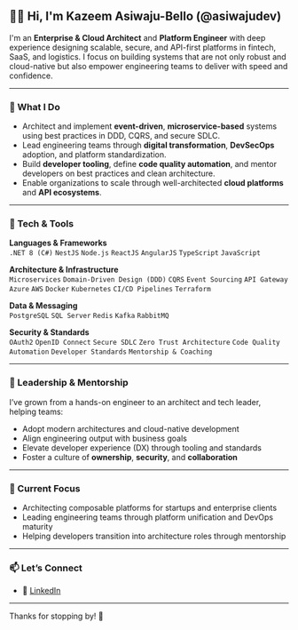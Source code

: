 ## 👋🏾 Hi, I'm Kazeem Asiwaju-Bello (@asiwajudev)

I'm an **Enterprise & Cloud Architect** and **Platform Engineer** with deep experience designing scalable, secure, and API-first platforms in fintech, SaaS, and logistics. I focus on building systems that are not only robust and cloud-native but also empower engineering teams to deliver with speed and confidence.

---

### 🚀 What I Do

- Architect and implement **event-driven**, **microservice-based** systems using best practices in DDD, CQRS, and secure SDLC.
- Lead engineering teams through **digital transformation**, **DevSecOps** adoption, and platform standardization.
- Build **developer tooling**, define **code quality automation**, and mentor developers on best practices and clean architecture.
- Enable organizations to scale through well-architected **cloud platforms** and **API ecosystems**.

---

### 🧰 Tech & Tools

**Languages & Frameworks**  
`.NET 8 (C#)` `NestJS` `Node.js` `ReactJS` `AngularJS` `TypeScript` `JavaScript`

**Architecture & Infrastructure**  
`Microservices` `Domain-Driven Design (DDD)` `CQRS` `Event Sourcing` `API Gateway` `Azure` `AWS` `Docker` `Kubernetes` `CI/CD Pipelines` `Terraform`

**Data & Messaging**  
`PostgreSQL` `SQL Server` `Redis` `Kafka` `RabbitMQ`

**Security & Standards**  
`OAuth2` `OpenID Connect` `Secure SDLC` `Zero Trust Architecture` `Code Quality Automation` `Developer Standards` `Mentorship & Coaching`

---

### 👥 Leadership & Mentorship

I’ve grown from a hands-on engineer to an architect and tech leader, helping teams:

- Adopt modern architectures and cloud-native development
- Align engineering output with business goals
- Elevate developer experience (DX) through tooling and standards
- Foster a culture of **ownership**, **security**, and **collaboration**

---

### 📌 Current Focus

- Architecting composable platforms for startups and enterprise clients
- Leading engineering teams through platform unification and DevOps maturity
- Helping developers transition into architecture roles through mentorship

---

### 📫 Let’s Connect

- 💼 [LinkedIn](https://www.linkedin.com/in/asiwajudev)

---

Thanks for stopping by! 🙌
